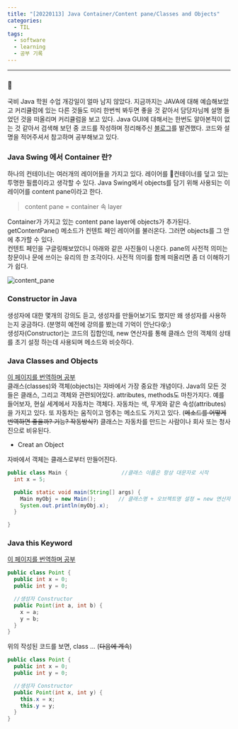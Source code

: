 ```yaml
---
title: "[20220113] Java Container/Content pane/Classes and Objects"
categories:
  - TIL
tags:
  - software
  - learning
  - 공부 기록
---
```

__________________

### 💭
국비 Java 학원 수업 개강일이 얼마 남지 않았다. 지금까지는 JAVA에 대해 예습해보았고 커리큘럼에 있는 다른 것들도 미리 한번씩 봐두면 좋을 것 같아서 담당자님께 설명 들었던 것을 떠올리며 커리큘럼을 보고 있다. Java GUI에 대해서는 한번도 알아본적이 없는 것 같아서 검색해 보던 중 코드를 작성하며 정리해주신 [블로그](https://yooniron.tistory.com/12)를 발견했다. 코드와 설명을 적어주셔서 참고하며 공부해보고 있다.

### Java Swing 에서 Container 란?
하나의 컨테이너는 여러개의 레이어들을 가지고 있다. 레이어를 컨테이너를 덮고 있는 투명한 필름이라고 생각할 수 있다. Java Swing에서 objects를 담기 위해 사용되는 이 레이어를 content pane이라고 한다.

>content pane = container 속 layer

Container가 가지고 있는 content pane layer에 objects가 추가된다. getContentPane() 메소드가 컨텐트 페인 레이어를 불러온다. 그러면 objects를 그 안에 추가할 수 있다. <br>
컨텐트 페인을 구글링해보았더니 아래와 같은 사진들이 나온다. pane의 사전적 의미는 창문이나 문에 쓰이는 유리의 한 조각이다. 사전적 의미를 함께 떠올리면 좀 더 이해하기가 쉽다.

<img src="{{ site.url }}{{ site.baseurl }}/assets/images/contentPane.png" alt="content_pane">

### Constructor in Java
생성자에 대한 몇개의 강의도 듣고, 생성자를 만들어보기도 했지만 왜 생성자를 사용하는지 궁금하다. (분명히 예전에 강의를 봤는데 기억이 안난다😵;)<br>
생성자(Constructor)는 코드의 집합인데, new 연산자를 통해 클래스 안의 객체의 상태를 초기 설정 하는데 사용되며 메소드와 비슷하다.

### Java Classes and Objects
[이 페이지를 번역하며 공부](https://www.w3schools.com/java/java_classes.asp)<br>
클래스(classes)와 객체(objects)는 자바에서 가장 중요한 개념이다. Java의 모든 것들은 클래스, 그리고 객체와 관련되어있다. attributes, methods도 마찬가지다. 예를 들어보자, 현실 세계에서 자동차는 객체다. 자동차는 색, 무게와 같은 속성(attributes)을 가지고 있다. 또 자동차는 움직이고 멈추는 메소드도 가지고 있다. (<s>메소드를 어떻게 번역하면 좋을까? 기능? 작동방식?</s>) 클래스는 자동차를 만드는 사람이나 회사 또는 청사진으로 비유된다.

- Creat an Object <br>  

자바에서 객체는 클래스로부터 만들어진다.
```java
public class Main {                 //클래스 이름은 항상 대문자로 시작
  int x = 5;

  public static void main(String[] args) {
    Main myObj = new Main();       // 클래스명 + 오브젝트명 설정 = new 연산자 + 클래스명();
    System.out.println(myObj.x);
  }

}
```  

### Java this Keyword
[이 페이지를 번역하며 공부](https://docs.oracle.com/javase/tutorial/java/javaOO/thiskey.html)<br>
```java
public class Point {
  public int x = 0;
  public int y = 0;

  //생성자 Constructor
  public Point(int a, int b) {
    x = a;
    y = b;
  }
}
```
위의 작성된 코드를 보면, class ... (<s>다음에 계속</s>)
```java
public class Point {
  public int x = 0;
  public int y = 0;

  //생성자 Constructor
  public Point(int x, int y) {
    this.x = x;
    this.y = y;
  }
}
```
